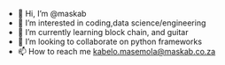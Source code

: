 - 👋 Hi, I’m @maskab
- 👀 I’m interested in coding,data science/engineering
- 🌱 I’m currently learning block chain, and guitar
- 💞️ I’m looking to collaborate on python frameworks
- 📫 How to reach me kabelo.masemola@maskab.co.za

<!---
maskab/maskab is a ✨ special ✨ repository because its `README.md` (this file) appears on your GitHub profile.
You can click the Preview link to take a look at your changes.
--->
